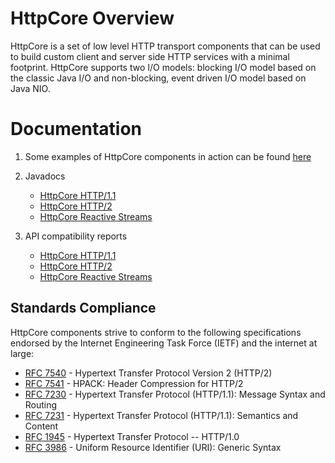 <!--
    Licensed to the Apache Software Foundation (ASF) under one
    or more contributor license agreements.  See the NOTICE file
    distributed with this work for additional information
    regarding copyright ownership.  The ASF licenses this file
    to you under the Apache License, Version 2.0 (the
    "License"); you may not use this file except in compliance
    with the License.  You may obtain a copy of the License at
    
      http://www.apache.org/licenses/LICENSE-2.0
    
    Unless required by applicable law or agreed to in writing,
    software distributed under the License is distributed on an
    "AS IS" BASIS, WITHOUT WARRANTIES OR CONDITIONS OF ANY
    KIND, either express or implied.  See the License for the
    specific language governing permissions and limitations
    under the License.
-->

HttpCore Overview
=================

HttpCore is a set of low level HTTP transport components that can be used to build custom client and server side HTTP
services with a minimal footprint. HttpCore supports two I/O models: blocking I/O model based on the classic Java I/O
and non-blocking, event driven I/O model based on Java NIO.

Documentation
=============

1. Some examples of HttpCore components in action can be found [here](./examples.html)

1. Javadocs
    - [HttpCore HTTP/1.1](./current/httpcore5/apidocs/)
    - [HttpCore HTTP/2](./current/httpcore5-h2/apidocs/)
    - [HttpCore Reactive Streams](./current/httpcore5-reactive/apidocs/)

1. API compatibility reports
    - [HttpCore HTTP/1.1](./current/httpcore5/clirr-report.html)
    - [HttpCore HTTP/2](./current/httpcore5-h2/clirr-report.html)
    - [HttpCore Reactive Streams](./current/httpcore5-reactive/clirr-report.html)

Standards Compliance
--------------------

HttpCore components strive to conform to the following specifications endorsed by the Internet Engineering Task Force
(IETF) and the internet at large:

- [RFC 7540](http://tools.ietf.org/html/rfc7540) - Hypertext Transfer Protocol Version 2 (HTTP/2)
- [RFC 7541](http://tools.ietf.org/html/rfc7541) - HPACK: Header Compression for HTTP/2
- [RFC 7230](http://tools.ietf.org/html/rfc7230) - Hypertext Transfer Protocol (HTTP/1.1): Message Syntax and Routing
- [RFC 7231](http://tools.ietf.org/html/rfc7231) - Hypertext Transfer Protocol (HTTP/1.1): Semantics and Content
- [RFC 1945](http://tools.ietf.org/html/rfc1945) - Hypertext Transfer Protocol -- HTTP/1.0
- [RFC 3986](http://tools.ietf.org/html/rfc3986) - Uniform Resource Identifier (URI): Generic Syntax

